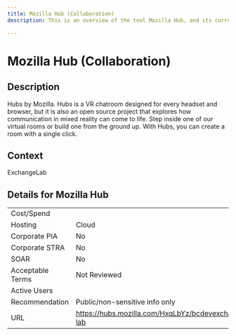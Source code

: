 ```yaml
---
title: Mozilla Hub (Collaboration)
description: This is an overview of the tool Mozilla Hub, and its current status  within BC Gov.

---
```


# Mozilla Hub (Collaboration)



## Description
Hubs by Mozilla. Hubs is a VR chatroom designed for every headset and browser, but it is also an open source project that explores how communication in mixed reality can come to life. Step inside one of our virtual rooms or build one from the ground up. With Hubs, you can create a room with a single click.

## Context
ExchangeLab

##  Details for Mozilla Hub

|   |   |
|---|---|
|Cost/Spend   |   |
|Hosting   | Cloud  |
|Corporate PIA   | No  |
|Corporate STRA   | No   |
|SOAR   | No  |
|Acceptable Terms   | Not Reviewed  |
|Active Users   |   |
|Recommendation   |  Public/non-sensitive info only |
|URL   | https://hubs.mozilla.com/HxqLbYz/bcdevexchange-lab  |
